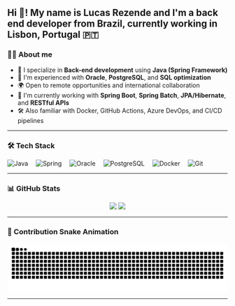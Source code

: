 <h2 align="left">Hi 👋! My name is Lucas Rezende and I'm a back end developer from Brazil, currently working in Lisbon, Portugal 🇵🇹</h2>

### 🧑‍💻 About me

- 💼 I specialize in **Back-end development** using **Java (Spring Framework)**  
- 🧠 I'm experienced with **Oracle**, **PostgreSQL**, and **SQL optimization**
- 🌍 Open to remote opportunities and international collaboration
- 🚀 I'm currently working with **Spring Boot**, **Spring Batch**, **JPA/Hibernate**, and **RESTful APIs**
- 🛠️ Also familiar with Docker, GitHub Actions, Azure DevOps, and CI/CD pipelines

---

### 🛠️ Tech Stack

<div align="left">
  <img src="https://cdn.jsdelivr.net/gh/devicons/devicon/icons/java/java-original.svg" height="30" alt="Java" />
  <img width="10" />
  <img src="https://cdn.jsdelivr.net/gh/devicons/devicon/icons/spring/spring-original.svg" height="30" alt="Spring" />
  <img width="10" />
  <img src="https://cdn.jsdelivr.net/gh/devicons/devicon/icons/oracle/oracle-original.svg" height="30" alt="Oracle" />
  <img width="10" />
  <img src="https://cdn.jsdelivr.net/gh/devicons/devicon/icons/postgresql/postgresql-original.svg" height="30" alt="PostgreSQL" />
  <img width="10" />
  <img src="https://cdn.jsdelivr.net/gh/devicons/devicon/icons/docker/docker-original.svg" height="30" alt="Docker" />
  <img width="10" />
  <img src="https://cdn.jsdelivr.net/gh/devicons/devicon/icons/git/git-original.svg" height="30" alt="Git" />
</div>

---

### 📊 GitHub Stats

<div align="center">
  <img src="https://github-readme-stats.vercel.app/api?username=devlucasrezende&show_icons=true&theme=dracula&hide_border=false" height="150" />
  <img src="https://github-readme-stats.vercel.app/api/top-langs?username=devlucasrezende&layout=compact&langs_count=6&theme=dracula&hide_border=false" height="150" />
</div>

---

### 🐍 Contribution Snake Animation

<img src="https://raw.githubusercontent.com/devlucasrezende/devlucasrezende/output/snake.svg" alt="Snake animation" />

---
